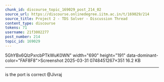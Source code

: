 ```yaml
---
chunk_id: discourse_topic_169029_post_214_02
source_url: https://discourse.onlinedegree.iitm.ac.in/t/169029/214
source_title: Project 2 - TDS Solver - Discussion Thread
content_type: discourse
tokens: 71
username: 21f3002277
post_number: 214
topic_id: 169029
---
```


5GhYBx6QlzPxrcbPTkWuK0WN" width="690" height="191" data-dominant-color="FAF8F8">Screenshot 2025-03-31 0748451267×351 16.2 KB

---

is the port is correct @Jivraj
